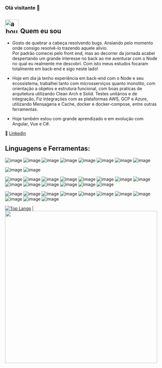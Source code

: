 ### Olá visitante 👋


## <img width="45" alt="about" src="https://raw.github.com/elizarov/elizarov/master/about.png"> Quem eu sou

- Gosto de quebrar a cabeça resolvendo bugs. Ansiando pelo momento onde consigo resolvê-lo trazendo aquele alivio. <br>
Por padrão comecei pelo front end, mas ao decorrer da jornada acabei despertando um grande interesse no back ao me aventurar com o Node no qual eu realmente me descobri. Com isto meus estudos focaram totalmente em back-end e sigo neste lado!

- Hoje em dia já tenho experiência em back-end com o Node e seu ecossistema, trabalhei tanto com microsserviços quanto monolito, com orientação a objetos e estrutura funcional, com boas praticas de arquitetura utilizando Clean Arch e Solid. Testes unitários e de integração, Fiz integrações com as plataformas AWS, GCP e Azure, utilizando Mensageria e Cache, docker e docker-compose, entre outras ferramentas.

- Hoje também estou com grande aprendizado e em evolução com Angular, Vue e C#.

[linkedin]: https://www.linkedin.com/in/victorcastr/
👔 [Linkedin][linkedin]


## **Linguagens e Ferramentas:**  
![image](https://img.shields.io/badge/HTML5-E34F26?style=for-the-badge&logo=html5&logoColor=white)
![image](https://img.shields.io/badge/CSS3-1572B6?style=for-the-badge&logo=css3&logoColor=white)
![image](https://img.shields.io/badge/JavaScript-323330?style=for-the-badge&logo=javascript&logoColor=F7DF1E)
![image](https://img.shields.io/badge/TypeScript-007ACC?style=for-the-badge&logo=typescript&logoColor=white)
![image](https://img.shields.io/badge/Bootstrap-563D7C?style=for-the-badge&logo=bootstrap&logoColor=white)
![image](https://img.shields.io/badge/Angular-DD0031?style=for-the-badge&logo=angular&logoColor=white)
![image](https://img.shields.io/badge/Vue%20js-35495E?style=for-the-badge&logo=vuedotjs&logoColor=4FC08D)
![image](https://img.shields.io/badge/nuxt%20js-00C58E?style=for-the-badge&logo=nuxtdotjs&logoColor=white)


![image](https://img.shields.io/badge/C%23-239120?style=for-the-badge&logo=c-sharp&logoColor=white)
![image](https://img.shields.io/badge/.NET-512BD4?style=for-the-badge&logo=dotnet&logoColor=white)

![image](https://img.shields.io/badge/Node.js-339933?style=for-the-badge&logo=nodedotjs&logoColor=white)
![image](https://img.shields.io/badge/Express.js-000000?style=for-the-badge&logo=express&logoColor=white)
![image](https://img.shields.io/badge/fastify-202020?style=for-the-badge&logo=fastify&logoColor=white)
![image](https://img.shields.io/badge/nestjs-E0234E?style=for-the-badge&logo=nestjs&logoColor=white)
![image](https://img.shields.io/badge/Handlebars.js-f0772b?style=for-the-badge&logo=handlebarsdotjs&logoColor=black)
![image](https://img.shields.io/badge/Sequelize-52B0E7?style=for-the-badge&logo=Sequelize&logoColor=white)
![image](https://img.shields.io/badge/Prisma-3982CE?style=for-the-badge&logo=Prisma&logoColor=white)
![image](https://img.shields.io/badge/GraphQl-E10098?style=for-the-badge&logo=graphql&logoColor=white)
![image](https://img.shields.io/badge/Apollo%20GraphQL-311C87?&style=for-the-badge&logo=Apollo%20GraphQL&logoColor=white)
![image](https://img.shields.io/badge/Jest-C21325?style=for-the-badge&logo=jest&logoColor=white)
![image](https://img.shields.io/badge/chai-A30701?style=for-the-badge&logo=chai&logoColor=white)
![image](https://img.shields.io/badge/Mocha-8D6748?style=for-the-badge&logo=Mocha&logoColor=white)
![image](https://img.shields.io/badge/JWT-000000?style=for-the-badge&logo=JSON%20web%20tokens&logoColor=white)
![image](https://img.shields.io/badge/ts--node-3178C6?style=for-the-badge&logo=ts-node&logoColor=white)


![image](https://img.shields.io/badge/Microsoft%20SQL%20Server-CC2927?style=for-the-badge&logo=microsoft%20sql%20server&logoColor=white)
![image](https://img.shields.io/badge/MySQL-005C84?style=for-the-badge&logo=mysql&logoColor=white)
![image](https://img.shields.io/badge/PostgreSQL-316192?style=for-the-badge&logo=postgresql&logoColor=white)
![image](https://img.shields.io/badge/MongoDB-4EA94B?style=for-the-badge&logo=mongodb&logoColor=white)
![image](https://img.shields.io/badge/rabbitmq-%23FF6600.svg?&style=for-the-badge&logo=rabbitmq&logoColor=white)
![image](https://img.shields.io/badge/redis-%23DD0031.svg?&style=for-the-badge&logo=redis&logoColor=whit)
![image](https://img.shields.io/badge/Docker-2CA5E0?style=for-the-badge&logo=docker&logoColor=white)
![image](https://img.shields.io/badge/kubernetes-326ce5.svg?&style=for-the-badge&logo=kubernetes&logoColor=white)
![image](https://img.shields.io/badge/Amazon_AWS-FF9900?style=for-the-badge&logo=amazonaws&logoColor=white)
![image](https://img.shields.io/badge/Google_Cloud-4285F4?style=for-the-badge&logo=google-cloud&logoColor=white)
![image](https://img.shields.io/badge/microsoft%20azure-0089D6?style=for-the-badge&logo=microsoft-azure&logoColor=white)

[![Top Langs](https://github-readme-stats.vercel.app/api/top-langs/?username=victorcstr)](https://github.com/victorcstr/github-readme-stats)  |
<img width="500" src="https://i2.wp.com/allhtaccess.info/wp-content/uploads/2018/03/programming.gif?fit=1281%2C716&ssl=1" />










